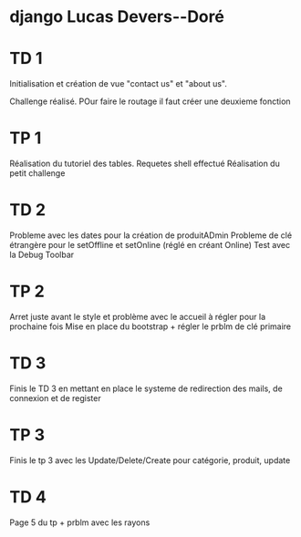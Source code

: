 # django Lucas Devers--Doré

# TD 1 

Initialisation et création de vue "contact us" et "about us".

Challenge réalisé. POur faire le routage il faut créer une deuxieme fonction

# TP 1 

Réalisation du tutoriel des tables. 
Requetes shell effectué
Réalisation du petit challenge

# TD 2

Probleme avec les dates pour la création de produitADmin
Probleme de clé étrangère pour le setOffline et setOnline (réglé en créant Online)
Test avec la Debug Toolbar

# TP 2

Arret juste avant le style et problème avec le accueil à régler pour la prochaine fois
Mise en place du bootstrap + régler le prblm de clé primaire

# TD 3

Finis le TD 3 en mettant en place le systeme de redirection des mails, de connexion et de register

# TP 3 

Finis le tp 3 avec les Update/Delete/Create pour catégorie, produit, update

# TD 4

Page 5 du tp + prblm avec les rayons